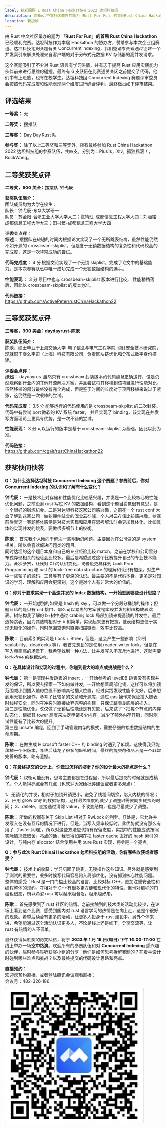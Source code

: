 ```yaml
---
label: 精彩回顾 I Rust China Hackathon 2022 达坦科技组
description: 由Rust中文社区举办的题为「Rust For Fun」的首届Rust China Hackathon已经顺利完赛。达坦科技作为本届Hackathon的协办方，赞助参与本次企业组赛道。达坦科技组的赛题有关Concurrent Indexing，我们邀请参赛者通过创建一个并发索引来解决处理来自客户端的对于分布式元数据KV存储器的高并发请求。
location: 新加坡
---
```


由 Rust 中文社区举办的题为 **「Rust For Fun」**的**首届 Rust China Hackathon** 已经顺利完赛。达坦科技作为本届 Hackathon 的协办方，赞助参与本次企业组赛道。达坦科技组的赛题有关 Concurrent Indexing，我们邀请参赛者通过创建一个并发索引来解决处理来自客户端的对于分布式元数据 KV 存储器的高并发请求。

这个赛题吸引了不少对 Rust 语言有学习热情，并有志于提高 Rust 应用实践能力伙伴前来进行思维的碰撞。最终有 6 支队伍在比赛通关关闭之前提交了代码，他们中有上班族，也有在校学生。达坦科技组 Concurrent Indexing 赛题评审委员会按照代码完成度和性能表现两个维度进行综合评判，最终做出如下评审结果。

## 评选结果

**一等奖：** 无

**二等奖：** 摆摆队

**三等奖：** Day Day Rust 队

**参与奖：** 除了以上二等奖和三等奖外，所有最终参加 Rust China Hackathon 2022 达坦科技组的参赛队伍，共四支，分别为：Plus1s，Xlv，孤独摇滚！，BuckWang。

## 二等奖获奖点评

**二等奖，500 美金：摆摆队-钟弋辰**

**获奖队伍简介：**  
团队成员均为大学在校生：  
队长：钟弋辰-东华大学研一  
队员：苏金阳-合肥工业大学大学大二；陈靖珏-成都信息工程大学大四；刘涵铭-成都信息工程大学大三；田书繁-成都信息工程大学大四

**评委会点评：**  
**综述：** 摆摆队在较短的时间内根据论文实现了一个无所跳表结构，虽然性能仍然不如开源的 crossbeam-skiplist，但是鉴于无锁数据结构的复杂性和代码较高的完成度，这是一次非常成功的尝试。

**代码完成度：** 4 分 根据文论实现了一个无锁 skiplist，完成了论文中的基础能力。是本次参赛队伍中唯一成功完成一个无锁数据结构的选手。

**性能表现 ：** 3 分 项目中也与 crossbeam-skiplist 版本进行比较， 性能稍稍落后，因此以 crossbeam-skiplist 的版本为准。

**代码链接：**  
https://github.com/ActivePeter/rustChinaHackathon22

## 三等奖获奖点评

**三等奖，300 美金：daydayrust-陈歌**

**获奖队伍简介：**  
陈歌，硕士毕业于上海交通大学-电子信息与电气工程学院-网络安全技术研究院，现就职于零幺宇宙（上海）科技有限公司，负责区块链优化和分布式数字身份搭建。

**评委会点评：**  
**综述：** daydayrust 虽然只有 crossbeam 封装版本的代码能够正确运行，但是仍然观察到行业内的其他开源解决方案，并且尝试将其移植到该项目进行性能对比。虽然移植的部分最终没有完全完成，但是鉴于时间的长度对于项目移植来说过于紧张，这仍然是一次很棒的尝试。

**代码完成度：** 3.5 分 能够运行的代码使用的是 crossbeam-skiplist 的二次封装。代码中有尝试 port 微软的 KV 系统 faster， 并且实现了 binding，该实现在并发写方面理论上更具有优势，是一次不错的尝试。

**性能表现：** 3 分 可以运行的版本是基于 crossbeam-skiplist 为基础，因此以此为准。

**代码链接：**  
https://github.com/cgair/rustChinaHackathon22

## 获奖快问快答

**Q：为什么选择达坦科技 Concurrent Indexing 这个赛题？参赛前后，你对 Concurrent Indexing 的认识和了解有什么变化？**

**钟弋辰：** 一是技术上对存储和性能优化比较感兴趣，并发是一个比较核心的性能优化问题，之前没用 rust 写过 KV 的数据结构，看到这个题目感觉很有意思，是一个很好的锻炼机会。二是对达坦科技这家公司感兴趣，之前在一个 rust conf 大会了解到这家公司，做软硬件结合的混合云存储，个人对云存储比较感兴趣。参赛前后就这一赛题整体感觉是对技术实现和应用在思考解法时会更加具体化，比如具体的实现并发的跳表，要做很多细节上的权衡。

**陈歌：** 首先我个人倾向于解决一些明确的问题。主要因为在公司做的是 system 相关，所以会喜欢解决问题类的题目。  
同时达坦的这个题目本身和自己的专业经验比较 match，之前在学校和公司里分布式存储相关的经验会比较多。最后是希望通过这个比赛提升自己的专业技术能力。此次参赛，让我对 CI 的认识变化，或者说更具体到 Lock-Free Programming 和 rust 的 lock-free data structure 的理解和认识有加深。对生产中一些轮子的源码、工具等有了更深的认识。最主要的不是代码本身，更多是对知识的学习、理解和应用会更深刻，这个是对个人有非常大的价值的。

**Q：你对于要求实现一个高速并发的 Index 数据结构，一开始想到哪些设计思路？**

**钟弋辰：** 一开始想到的如果是 hash 的 key ，可以做一个分段分桶锁的操作；但题目给的是只有 ord 接口，那么可以考虑的方案就是实现并发的树结构或者跳表。树结构我了解的 b+树中通过 crabing lock 局部加锁来提高锁的并发性。最后选择跳表，因为其结构相对于 b 树简单，实现起来更有把握。链表结构更便于实现无锁化的操作，同时范围查询时直接扫描链表，效率比较高。

**陈歌：** 目前索引的实现是 Lock + Btree，但是，这会产生一些影响（抑制 scalability、deadlocks 等）。我首先想到的是使用 reader-writer lock，但是在写入频率高的场景下，我希望找到一种方法，让并发写入不互斥地进行，这就需要 lock-free 的数据结构。

**Q：在具体设计和实现的过程中，你碰到最大的难点或挑战是什么？**

**钟弋辰：** 第一是实现并发跳表的 insert ，一开始参考的 levelDB 跳表没有实现并发的保证，所以要去探索一下如何做并发。一开始想着局部化锁，这样可以将加锁范围减小到插入值的位置不影响其他插入位置，经过实践发现性能不太好。后来想到用无锁化操作，参考了比较多的文章和开源库，通过 cas 操作来保证插入链表时线程安全，同时在冲突时直接放弃完整的构建，只保证跳表最底层的插入。  
第二是性能优化。仅仅做了无锁后性能还是有欠缺，后来试了下把每个节点的内存动态化，根据其 tower 高度来决定申请多少内存，减少了额外内存开销，同时测试性能有了比较大的提升。  
第三是 unsafe 编程，回到了手动管理内存的模式，需要仔细的考虑数据结构的生命周期。

**陈歌：** 在做生成 Microsoft faster C++ 的 binding 时遇到了麻烦。这使得我只能移植一个旧版本，导致后续花了很多的额外时间，最终的提交的作品不是一个非常完善的版本，略有遗憾。

**Q：在最终提交的设计上，你做过怎样的权衡？你的设计最大的亮点是什么？**

**钟弋辰：** 权衡可能没有，思考主要都是在过程里，所以最后提交的时候就是成稿了。个人觉得亮点会有几点（也欢迎大家给批评建议或者更多观点）：

1、无锁化的并发，相对于加锁开销更小，避免了线程间切换，陷入内核的情况；
2、应用 grow only 的数据结构，这样最大限度的减少了调整时需要同步耗费的时间；
3、delete，直接通过清除 value，不改变结构，也是尽量减少了调整。

**陈歌：** 所做的权衡有关于 Skip List 相对于 RwLock 的利弊。好处是，它允许并发写入在没有互斥的情况下进行。但是，当写入频率较低时，此优势就没有那么有用了（faster 同理）。所以对这些方法应该持有保留态度，实践中的性能应该按照实际情况做取舍。亮点的话，我觉得如果在把 faster cache 友好的 hash 索引的设计，与纯内存 allocator 结合使用并用 pure Rust 实现，将会是一个亮点。

**Q：参与此次 Rust Chinai Hackathon 达坦科技组的活动，你有哪些收获或者感受？**

**钟弋辰：** 技术上的收获：学习巩固了跳表，无锁操作这些知识。另外就是感受到了测试的重要性，很多时候写代码容易陷入局部优化，没有抓到核心性能问题。  
整体的感受：Rust 是一门门槛比较高的语言，比较对标 C++，更加注重安全性和编程整体的规约。在相对于 C++有很多更方便和现代化的特性，但也对编程的门槛也很高，所以希望 rust 可以越来越普及，越来越好用。

**陈歌：** 首先感受到了 rust 社区的热情。之前接触到的技术类的活动比较少，在论坛上看到这个比赛，感受到国内对 rust 语言学习的热情是在向上走，这是个很好的现象。希望后续会有更多的活动，让更多人投身于 rust 建设中。另外个体来讲，希望能通过这个活动认识更多人，不论是线上还是线下，分享交流等，让 rust 有热情的人不孤单。

最终获得优胜奖的两支队伍，将于 **2023 年 1 月 15 日(周日) 下午 16:00-17:00** 在线上举办一场**空中路演**。欢迎所有的参赛队伍和对 **Concurrent Indexing** 感兴趣的伙伴，届时参与聆听获奖小组的分享：他们是如何思考拆解赛题的？在着手设计时碰到哪些难点和挑战？以及最终提交的代码设计思路和亮点。

**直播预约：**  
欢迎您预约直播，或者登陆腾讯会议观看直播：  
会议号：482-326-186

![图片](./image1.png)
